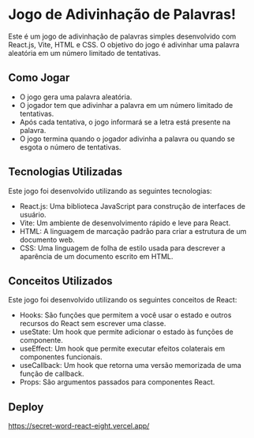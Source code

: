 # Jogo de Adivinhação de Palavras!
Este é um jogo de adivinhação de palavras simples desenvolvido com React.js, Vite, HTML e CSS. O objetivo do jogo é adivinhar uma palavra aleatória em um número limitado de tentativas.

## Como Jogar
 - O jogo gera uma palavra aleatória.
 - O jogador tem que adivinhar a palavra em um número limitado de tentativas.
 - Após cada tentativa, o jogo informará se a letra está presente na palavra.
 - O jogo termina quando o jogador adivinha a palavra ou quando se esgota o número de tentativas.


## Tecnologias Utilizadas
Este jogo foi desenvolvido utilizando as seguintes tecnologias:

 - React.js: Uma biblioteca JavaScript para construção de interfaces de usuário.
 - Vite: Um ambiente de desenvolvimento rápido e leve para React.
 - HTML: A linguagem de marcação padrão para criar a estrutura de um documento web.
 - CSS: Uma linguagem de folha de estilo usada para descrever a aparência de um documento escrito em HTML.


## Conceitos Utilizados
Este jogo foi desenvolvido utilizando os seguintes conceitos de React:

 - Hooks: São funções que permitem a você usar o estado e outros recursos do React sem escrever uma classe.
 - useState: Um hook que permite adicionar o estado às funções de componente.
 - useEffect: Um hook que permite executar efeitos colaterais em componentes funcionais.
 - useCallback: Um hook que retorna uma versão memorizada de uma função de callback.
 - Props: São argumentos passados para componentes React.

## Deploy

https://secret-word-react-eight.vercel.app/
